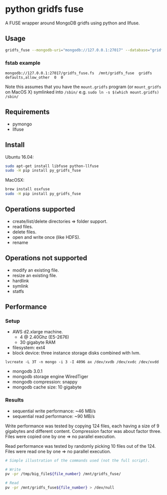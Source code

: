 # python gridfs fuse
A FUSE wrapper around MongoDB gridfs using python and llfuse.

## Usage

```bash
gridfs_fuse --mongodb-uri="mongodb://127.0.0.1:27017" --database="gridfs_fuse" --mount-point="/mnt/gridfs_fuse" # --options=allow_other
```

### fstab example
```fstab
mongodb://127.0.0.1:27017/gridfs_fuse.fs  /mnt/gridfs_fuse  gridfs  defaults,allow_other  0  0 
```
Note this assumes that you have the `mount.gridfs` program (or `mount_gridfs` on MacOS X) symlinked 
into `/sbin/` e.g. `sudo ln -s $(which mount.gridfs) /sbin/`

## Requirements
 * pymongo
 * llfuse

## Install
Ubuntu 16.04:
```bash
sudo apt-get install libfuse python-llfuse
sudo -H pip install py_gridfs_fuse
```

MacOSX:
```bash
brew install osxfuse
sudo -H pip install py_gridfs_fuse
```


## Operations supported
 * create/list/delete directories => folder support.
 * read files.
 * delete files.
 * open and write once (like HDFS).
 * rename


## Operations not supported
 * modify an existing file.
 * resize an existing file.
 * hardlink
 * symlink
 * statfs


## Performance
### Setup
* AWS d2.xlarge machine.
  * 4 @ 2.40Ghz (E5-2676)
  * 30 gigabyte RAM
* filesystem: ext4
* block device: three instance storage disks combined with lvm.
```
lvcreate -L 3T -n mongo -i 3 -I 4096 ax /dev/xvdb /dev/xvdc /dev/xvdd
```
* mongodb 3.0.1
* mongodb storage engine WiredTiger
* mongodb compression: snappy
* mongodb cache size: 10 gigabyte

### Results
* sequential write performance: ~46 MB/s
* sequential read performance: ~90 MB/s

Write performance was tested by copying 124 files, each having a size of 9 gigabytes and different content.
Compression factor was about factor three.
Files were copied one by one => no parallel execution.

Read performance was tested by randomly picking 10 files out of the 124.
Files were read one by one => no parallel execution.

```bash
# Simple illustration of the commands used (not the full script).

# Write
pv -pr /tmp/big_file${file_number} /mnt/gridfs_fuse/

# Read
pv -pr /mnt/gridfs_fuse${file_number} > /dev/null
```
